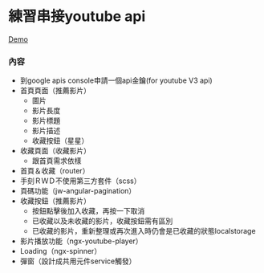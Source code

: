 # 練習串接youtube api
[Demo](https://youtube202008.herokuapp.com/)

### 內容
- 到google apis console申請⼀個api⾦鑰(for youtube V3 api)
- 首頁頁面（推薦影片）
  -  圖片
  -  影片長度
  -  影片標題
  -  影片描述
  -  收藏按鈕（星星）
- 收藏頁面（收藏影片）
  -  跟首頁需求依樣
- 首頁＆收藏（router）
- 手刻ＲＷＤ不使用第三方套件（scss）
- 頁碼功能（jw-angular-pagination）
- 收藏按鈕（推薦影片）
  - 按鈕點擊後加入收藏，再按⼀下取消
  - 已收藏以及未收藏的影片，收藏按鈕需有區別
  - 已收藏的影片，重新整理或再次進入時仍會是已收藏的狀態localstorage
- 影片播放功能（ngx-youtube-player）
- Loading（ngx-spinner）
- 彈窗（設計成共用元件service觸發）





